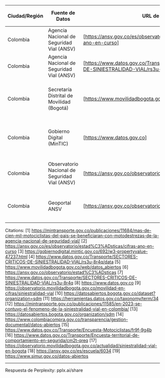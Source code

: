 | Ciudad/Región         | Fuente de Datos                                | URL de Acceso                                                                 | Tipo de Datos                                                                 | Categoría   | Frecuencia de Actualización | Formato          |
|------------------------|------------------------------------------------|-------------------------------------------------------------------------------|-------------------------------------------------------------------------------|-------------|-----------------------------|------------------|
| Colombia               | Agencia Nacional de Seguridad Vial (ANSV)      | [https://ansv.gov.co/es/observatorio/estad%C3%ADsticas/cifras-ano-en-curso]   | Víctimas de accidentes de tránsito (fatales y no fatales)                     | Transporte  | Mensual                    | CSV, API REST    |
| Colombia               | Agencia Nacional de Seguridad Vial (ANSV)      | [https://www.datos.gov.co/Transporte/SECTORES-CRITICOS-DE-SINIESTRALIDAD-VIAL/rs3u-8r4q] | Sectores críticos de siniestralidad vial                                     | Transporte  | Anual                      | CSV              |
| Colombia               | Secretaría Distrital de Movilidad (Bogotá)     | [https://www.movilidadbogota.gov.co/web/datos_abiertos]                      | Datos de movilidad urbana, infracciones de tránsito, y seguridad vial         | Transporte  | Diaria                     | CSV, JSON, XML   |
| Colombia               | Gobierno Digital (MinTIC)                      | [https://www.datos.gov.co]                                                   | Datos abiertos en diversas categorías (transporte, salud, economía, etc.)    | Varios      | Variable                   | CSV, JSON, XML   |
| Colombia               | Observatorio Nacional de Seguridad Vial (ANSV) | [https://ansv.gov.co/observatorio/estad%C3%ADsticas]                         | Comportamiento de conductores, motociclistas, ciclistas y peatones            | Transporte  | Mensual                    | CSV, API REST    |
| Colombia               | Geoportal ANSV                                 | [https://ansv.gov.co/observatorio/estad%C3%ADsticas]                         | Distribución geográfica de siniestros viales y muertes en carreteras          | Transporte  | Mensual                    | Shapefiles, WMS  |

Citations:
[1] https://mintransporte.gov.co/publicaciones/11684/mas-de-cien-mil-motociclistas-del-pais-se-beneficiaran-con-motodestrezas-de-la-agencia-nacional-de-seguridad-vial/
[2] https://ansv.gov.co/es/observatorio/estad%C3%ADsticas/cifras-ano-en-curso
[3] https://gobiernodigital.mintic.gov.co/692/w3-propertyvalue-47237.html
[4] https://www.datos.gov.co/Transporte/SECTORES-CRITICOS-DE-SINIESTRALIDAD-VIAL/rs3u-8r4q/data
[5] https://www.movilidadbogota.gov.co/web/datos_abiertos
[6] https://ansv.gov.co/observatorio/estad%C3%ADsticas
[7] https://www.datos.gov.co/Transporte/SECTORES-CRITICOS-DE-SINIESTRALIDAD-VIAL/rs3u-8r4q
[8] https://www.datos.gov.co
[9] https://observatorio.movilidadbogota.gov.co/movilidad-en-cifras/siniestralidad-vial
[10] https://datosabiertos.bogota.gov.co/dataset?organization=sdm
[11] https://herramientas.datos.gov.co/taxonomy/term/34
[12] https://mintransporte.gov.co/publicaciones/11585/en-2023-se-contuvo-el-fenomeno-de-la-siniestralidad-vial-en-colombia/
[13] https://datosabiertos.bogota.gov.co/organization/sdm
[14] https://www.colombiacompra.gov.co/transparencia/gestion-documental/datos-abiertos
[15] https://www.datos.gov.co/Transporte/Encuesta-Motociclistas/fr9f-9g4b
[16] https://www.datos.gov.co/Transporte/Encuesta-territorial-de-comportamiento-en-segurida/cm2t-qreq
[17] https://observatorio.movilidadbogota.gov.co/actualidad/siniestralidad-vial-en-bogota
[18] https://ansv.gov.co/es/escuela/6034
[19] https://www.simur.gov.co/datos-abiertos

---
Respuesta de Perplexity: pplx.ai/share
